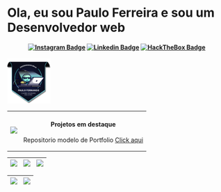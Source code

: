 # Ola, eu sou Paulo Ferreira e sou um Desenvolvedor web

<h4 align="center">

[![Instagram Badge](https://img.shields.io/badge/Instagram-E4405F?style=for-the-badge&logo=instagram&logoColor=white)](https://www.instagram.com/paulo_fernando000/)
[![Linkedin Badge](https://img.shields.io/badge/-Linkedin-blue?style=for-the-badge&logo=Linkedin&logoColor=white&link=https://github.com/PauloTIgit)](https://www.linkedin.com/in/pauloferreiradev/)
[![HackTheBox Badge](https://img.shields.io/badge/Portifolio-52f7fa?style=for-the-badge&logo=Hack%20The%20Box&logoColor=3d0ef0)](https://paulodevelop.com.br/)

</h4>

<img width="100" src="./img/selo.png" />

<table border="0" cellspacing="0" cellpadding="0" align="center">
  <tr>
    <td style="border: 0";>
      <img width="400" src="https://cdna.artstation.com/p/assets/images/images/053/755/244/large/nazib-hamdan-ngoding.jpg?1662976950" />
    </td>
    <td style="border: 0";>
      <h4 align="center">Projetos em destaque</h4>
      <p>
        Repositorio modelo de Portfolio <a href="https://github.com/PauloTIgit/Portfolio">Click aqui<a>
      </p>
    </td>
  </tr>
</table>

| ![](http://github-profile-summary-cards.vercel.app/api/cards/stats?username=PauloTIgit&theme=algolia) | ![](http://github-profile-summary-cards.vercel.app/api/cards/repos-per-language?username=PauloTIgit&hide=Html&theme=algolia) | ![](http://github-profile-summary-cards.vercel.app/api/cards/most-commit-language?username=PauloTIgit&theme=algolia) |
| :-: | :-: | :-: |

| ![](http://github-profile-summary-cards.vercel.app/api/cards/profile-details?username=PauloTIgit&theme=algolia) | ![](http://github-profile-summary-cards.vercel.app/api/cards/productive-time?username=PauloTIgit&theme=algolia&utcOffset=8) |
| :-: | :-: |
